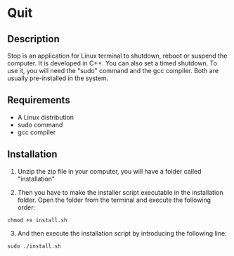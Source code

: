 # Quit
## Description
Stop is an application for Linux terminal to shutdown, reboot or suspend the computer. It is developed in C++. You can also set a timed shutdown. To use it, you will need the "sudo" command and the gcc compiler. Both are usually pre-installed in the system. 

## Requirements

- A Linux distribution
- sudo command
- gcc compiler

## Installation

1. Unzip the zip file in your computer, you will have a folder called "installation"


2. Then you have to make the installer script executable in the installation folder. Open the folder from the terminal and execute the following order:
```shell
chmod +x install.sh
```

3. And then execute the installation script by introducing the following line:
```shell
sudo ./install.sh
```


